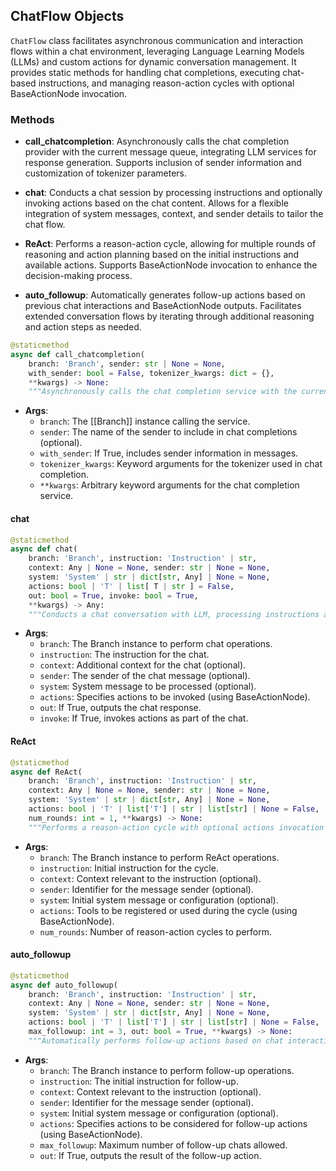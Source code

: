 
## ChatFlow Objects

`ChatFlow` class facilitates asynchronous communication and interaction flows within a chat environment, leveraging Language Learning Models (LLMs) and custom actions for dynamic conversation management. It provides static methods for handling chat completions, executing chat-based instructions, and managing reason-action cycles with optional BaseActionNode invocation.

### Methods

- **call_chatcompletion**: Asynchronously calls the chat completion provider with the current message queue, integrating LLM services for response generation. Supports inclusion of sender information and customization of tokenizer parameters.

- **chat**: Conducts a chat session by processing instructions and optionally invoking actions based on the chat content. Allows for a flexible integration of system messages, context, and sender details to tailor the chat flow.

- **ReAct**: Performs a reason-action cycle, allowing for multiple rounds of reasoning and action planning based on the initial instructions and available actions. Supports BaseActionNode invocation to enhance the decision-making process.

- **auto_followup**: Automatically generates follow-up actions based on previous chat interactions and BaseActionNode outputs. Facilitates extended conversation flows by iterating through additional reasoning and action steps as needed.


```python
@staticmethod
async def call_chatcompletion(
	branch: 'Branch', sender: str | None = None,
    with_sender: bool = False, tokenizer_kwargs: dict = {},
    **kwargs) -> None:
    """Asynchronously calls the chat completion service with the current message queue."""
```

- **Args**:
  - `branch`: The [[Branch]] instance calling the service.
  - `sender`: The name of the sender to include in chat completions (optional).
  - `with_sender`: If True, includes sender information in messages.
  - `tokenizer_kwargs`: Keyword arguments for the tokenizer used in chat completion.
  - `**kwargs`: Arbitrary keyword arguments for the chat completion service.

#### chat

```python
@staticmethod
async def chat(
	branch: 'Branch', instruction: 'Instruction' | str,
	context: Any | None = None, sender: str | None = None,
	system: 'System' | str | dict[str, Any] | None = None,
    actions: bool | 'T' | list[ T | str ] = False,
    out: bool = True, invoke: bool = True,
    **kwargs) -> Any:
    """Conducts a chat conversation with LLM, processing instructions and system messages, optionally invoking actions."""
```

- **Args**:
  - `branch`: The Branch instance to perform chat operations.
  - `instruction`: The instruction for the chat.
  - `context`: Additional context for the chat (optional).
  - `sender`: The sender of the chat message (optional).
  - `system`: System message to be processed (optional).
  - `actions`: Specifies actions to be invoked (using BaseActionNode).
  - `out`: If True, outputs the chat response.
  - `invoke`: If True, invokes actions as part of the chat.

#### ReAct

```python
@staticmethod
async def ReAct(
	branch: 'Branch', instruction: 'Instruction' | str,
    context: Any | None = None, sender: str | None = None,
    system: 'System' | str | dict[str, Any] | None = None,
    actions: bool | 'T' | list['T'] | str | list[str] | None = False,
    num_rounds: int = 1, **kwargs) -> None:
    """Performs a reason-action cycle with optional actions invocation over multiple rounds."""
```

- **Args**:
  - `branch`: The Branch instance to perform ReAct operations.
  - `instruction`: Initial instruction for the cycle.
  - `context`: Context relevant to the instruction (optional).
  - `sender`: Identifier for the message sender (optional).
  - `system`: Initial system message or configuration (optional).
  - `actions`: Tools to be registered or used during the cycle (using BaseActionNode).
  - `num_rounds`: Number of reason-action cycles to perform.

#### auto_followup

```python
@staticmethod
async def auto_followup(
	branch: 'Branch', instruction: 'Instruction' | str,
    context: Any | None = None, sender: str | None = None,
    system: 'System' | str | dict[str, Any] | None = None,
    actions: bool | 'T' | list['T'] | str | list[str] | None = False,
    max_followup: int = 3, out: bool = True, **kwargs) -> None:
    """Automatically performs follow-up actions based on chat interactions and actions invocations."""
```

- **Args**:
  - `branch`: The Branch instance to perform follow-up operations.
  - `instruction`: The initial instruction for follow-up.
  - `context`: Context relevant to the instruction (optional).
  - `sender`: Identifier for the message sender (optional).
  - `system`: Initial system message or configuration (optional).
  - `actions`: Specifies actions to be considered for follow-up actions (using BaseActionNode).
  - `max_followup`: Maximum number of follow-up chats allowed.
  - `out`: If True, outputs the result of the follow-up action.
